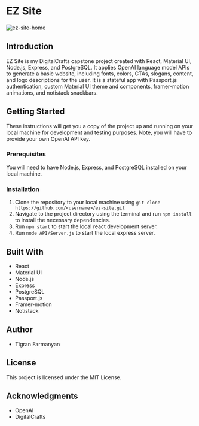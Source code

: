 # EZ Site

![ez-site-home](https://user-images.githubusercontent.com/2569742/216800525-a8400761-f3e5-46e9-8769-ac1f1f80a842.png)

## Introduction
EZ Site is my DigitalCrafts capstone project created with React, Material UI, Node.js, Express, and PostgreSQL. It applies OpenAI language model APIs to generate a basic website, including fonts, colors, CTAs, slogans, content, and logo descriptions for the user. It is a stateful app with Passport.js authentication, custom Material UI theme and components, framer-motion animations, and notistack snackbars.

## Getting Started
These instructions will get you a copy of the project up and running on your local machine for development and testing purposes. Note, you will have to provide your own OpenAI API key.

### Prerequisites
You will need to have Node.js, Express, and PostgreSQL installed on your local machine.

### Installation
1. Clone the repository to your local machine using `git clone https://github.com/<username>/ez-site.git`
2. Navigate to the project directory using the terminal and run `npm install` to install the necessary dependencies.
3. Run `npm start` to start the local react development server.
4. Run `node API/Server.js` to start the local express server.

## Built With
- React
- Material UI
- Node.js
- Express
- PostgreSQL
- Passport.js
- Framer-motion
- Notistack

## Author
- Tigran Farmanyan

## License
This project is licensed under the MIT License.

## Acknowledgments
- OpenAI
- DigitalCrafts

